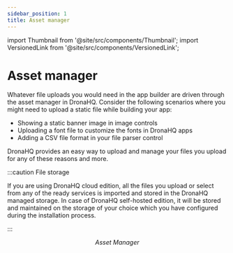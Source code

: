 ```yaml
---
sidebar_position: 1
title: Asset manager
---
```


import Thumbnail from '@site/src/components/Thumbnail';
import VersionedLink from '@site/src/components/VersionedLink';

# Asset manager

Whatever file uploads you would need in the app builder are driven through the asset manager in DronaHQ. Consider the following scenarios where you might need to upload a static file while building your app:
- Showing a static banner image in image controls
- Uploading a font file to customize the fonts in DronaHQ apps
- Adding a CSV file format in your file parser control

DronaHQ provides an easy way to upload and manage your files you upload for any of these reasons and more. 

:::caution File storage

If you are using DronaHQ cloud edition, all the files you upload or select from any of the ready services is imported and stored in the DronaHQ managed storage. In case of DronaHQ self-hosted edition, it will be stored and maintained on the storage of your choice which you have configured during the installation process.

:::

<figure>
  <Thumbnail src="/img/building-apps-concepts/fonts-colors-loaders/asset-manager.png" alt="Asset Manager" width='100%'/>
  <figcaption align = "center"><i>Asset Manager</i></figcaption>
</figure>